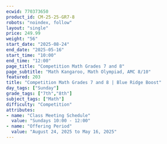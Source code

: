 ```yaml
---
ecwid: 770373650
product_id: CM-25-25-GR7-8
robots: "noindex, follow"
layout: "single"
price: 249.99
weight: "56"
start_date: "2025-08-24"
end_date: "2025-05-16"
start_time: "10:00"
end_time: "12:00"
page_title: "Competition Math Grades 7 and 8"
page_subtitle: "Math Kangaroo, Math Olympiad, AMC 8/10"
featured: 203
title: "Competition Math Grades 7 and 8 | Blue Ridge Boost"
day_tags: ["Sunday"]
grade_tags: ["7th","8th"]
subject_tags: ["Math"]
difficulty: "Competition"
attributes:
- name: "Class Meeting Schedule"
  value: "Sundays 10:00 - 12:00"
- name: "Offering Period"
  value: "August 24, 2025 to May 16, 2025"
---
```


